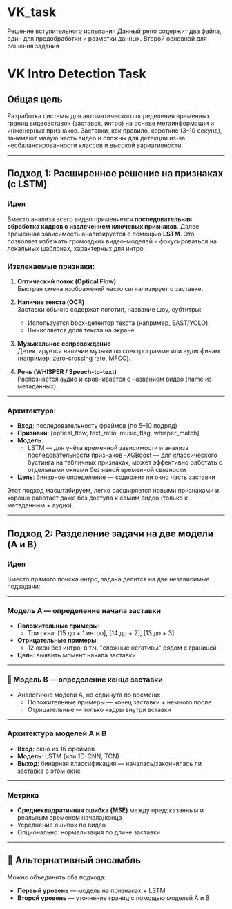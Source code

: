 # VK_task
Решение вступительного испытания
Данный репо содержит два файла, один для предобработки и разметки данных. Второй основной для решения задания

# VK Intro Detection Task

## Общая цель

Разработка системы для автоматического определения временных границ видеовставок (заставок, интро) на основе метаинформации и инженерных признаков. Заставки, как правило, короткие (3–10 секунд), занимают малую часть видео и сложны для детекции из-за несбалансированности классов и высокой вариативности.

---

## Подход 1: Расширенное решение на признаках (с LSTM)

###  Идея

Вместо анализа всего видео применяется **последовательная обработка кадров с извлечением ключевых признаков**. Далее временная зависимость анализируется с помощью **LSTM**. Это позволяет избежать громоздких видео-моделей и фокусироваться на локальных шаблонах, характерных для интро.

###  Извлекаемые признаки:

1. **Оптический поток (Optical Flow)**  
   Быстрая смена изображений часто сигнализирует о заставке.

2. **Наличие текста (OCR)**  
   Заставки обычно содержат логотип, название шоу, субтитры:
   - Используется bbox-детектор текста (например, EAST/YOLO);
   - Вычисляется доля текста на экране.

3. **Музыкальное сопровождение**  
   Детектируется наличие музыки по спектрограмме или аудиофичам (например, zero-crossing rate, MFCC).

4. **Речь (WHISPER / Speech-to-text)**  
   Распознаётся аудио и сравнивается с названием видео (name из метаданных).

---

###  Архитектура:

- **Вход**: последовательность фреймов (по 5–10 подряд)
- **Признаки**: [optical_flow, text_ratio, music_flag, whisper_match]
- **Модель**:
    - LSTM — для учёта временной зависимости и анализа последовательности признаков
    -XGBoost — для классического бустинга на табличных признаках, может эффективно работать с отдельными окнами без явной временной связности
- **Цель**: бинарное определение — содержит ли окно часть заставки

Этот подход масштабируем, легко расширяется новыми признаками и хорошо работает даже без доступа к самим видео (только к метаданным + аудио).

---

##  Подход 2: Разделение задачи на две модели (A и B)

###  Идея

Вместо прямого поиска интро, задача делится на две независимые подзадачи:

---

###  Модель A — определение **начала** заставки

- **Положительные примеры**:
  - Три окна: [15 до + 1 интро], [14 до + 2], [13 до + 3]
- **Отрицательные примеры**:
  - 12 окон без интро, в т.ч. "сложные негативы" рядом с границей
- **Цель**: выявить момент начала заставки

---

### 🔸 Модель B — определение **конца** заставки

- Аналогично модели A, но сдвинута по времени:
  - Положительные примеры — конец заставки + немного после
  - Отрицательные — только кадры внутри вставки

---

###  Архитектура моделей A и B

- **Вход**: окно из 16 фреймов
- **Модель**: LSTM (или 1D-CNN, TCN)
- **Выход**: бинарная классификация — началась/закончилась ли заставка в этом окне

---

###  Метрика

- **Среднеквадратичная ошибка (MSE)** между предсказанным и реальным временем начала/конца
- Усреднение ошибок по видео
- Опционально: нормализация по длине заставки

---

## 🧪 Альтернативный энсамбль

Можно объединить оба подхода:

- **Первый уровень** — модель на признаках + LSTM
- **Второй уровень** — уточнение границ с помощью моделей A и B
